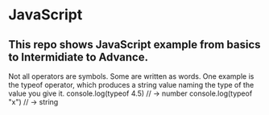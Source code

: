 # JavaScript

## This repo shows JavaScript example from basics to Intermidiate to Advance.
Not all operators are symbols. Some are written as words. One example is the
typeof operator, which produces a string value naming the type of the value
you give it.
console.log(typeof 4.5)
// → number
console.log(typeof "x")
// → string
